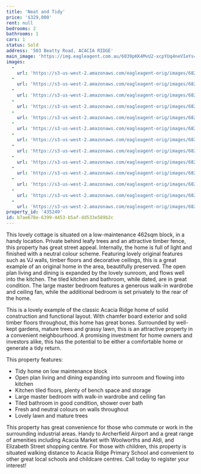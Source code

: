 ```yaml
---
title: 'Neat and Tidy'
price: '$329,000'
rent: null
bedrooms: 2
bathrooms: 1
cars: 1
status: Sold
address: '503 Beatty Road, ACACIA RIDGE'
main_image: 'https://img.eagleagent.com.au/6039pKK4MvU2-xcpYUq4neVIeYs=/1280x854/smart/https://s3-us-west-2.amazonaws.com/eagleagent-orig/images/6822216/128970366-image-M.jpg'
images:
  -
    url: 'https://s3-us-west-2.amazonaws.com/eagleagent-orig/images/6822228/128970366-image-L.jpg'
  -
    url: 'https://s3-us-west-2.amazonaws.com/eagleagent-orig/images/6822227/128970366-image-K.jpg'
  -
    url: 'https://s3-us-west-2.amazonaws.com/eagleagent-orig/images/6822226/128970366-image-J.jpg'
  -
    url: 'https://s3-us-west-2.amazonaws.com/eagleagent-orig/images/6822225/128970366-image-I.jpg'
  -
    url: 'https://s3-us-west-2.amazonaws.com/eagleagent-orig/images/6822224/128970366-image-H.jpg'
  -
    url: 'https://s3-us-west-2.amazonaws.com/eagleagent-orig/images/6822223/128970366-image-G.jpg'
  -
    url: 'https://s3-us-west-2.amazonaws.com/eagleagent-orig/images/6822222/128970366-image-F.jpg'
  -
    url: 'https://s3-us-west-2.amazonaws.com/eagleagent-orig/images/6822221/128970366-image-E.jpg'
  -
    url: 'https://s3-us-west-2.amazonaws.com/eagleagent-orig/images/6822220/128970366-image-D.jpg'
  -
    url: 'https://s3-us-west-2.amazonaws.com/eagleagent-orig/images/6822219/128970366-image-C.jpg'
  -
    url: 'https://s3-us-west-2.amazonaws.com/eagleagent-orig/images/6822218/128970366-image-B.jpg'
  -
    url: 'https://s3-us-west-2.amazonaws.com/eagleagent-orig/images/6822217/128970366-image-A.jpg'
  -
    url: 'https://s3-us-west-2.amazonaws.com/eagleagent-orig/images/6822216/128970366-image-M.jpg'
property_id: '435249'
id: b7ae678e-6399-4453-b5af-dd533e589b2c
---
```

This lovely cottage is situated on a low-maintenance 462sqm block, in a handy location. Private behind leafy trees and an attractive timber fence, this property has great street appeal. Internally, the home is full of light and finished with a neutral colour scheme. Featuring lovely original features such as VJ walls, timber floors and decorative ceilings, this is a great example of an original home in the area, beautifully preserved. The open plan living and dining is expanded by the lovely sunroom, and flows well into the kitchen. The tiled kitchen and bathroom, while dated, are in great condition. The large master bedroom features a generous walk-in wardrobe and ceiling fan, while the additional bedroom is set privately to the rear of the home.

This is a lovely example of the classic Acacia Ridge home of solid construction and functional layout. With chamfer board exterior and solid timber floors throughout, this home has great bones. Surrounded by well-kept gardens, mature trees and grassy lawn, this is an attractive property in a convenient neighbourhood. A promising investment for home owners and investors alike, this has the potential to be either a comfortable home or generate a tidy return.

This property features:

*  Tidy home on low maintenance block
*  Open plan living and dining expanding into sunroom and flowing into kitchen
*  Kitchen tiled floors, plenty of bench space and storage
*  Large master bedroom with walk-in wardrobe and ceiling fan
*  Tiled bathroom in good condition, shower over bath
*  Fresh and neutral colours on walls throughout
*  Lovely lawn and mature trees

This property has great convenience for those who commute or work in the surrounding industrial areas. Handy to Archerfield Airport and a great range of amenities including Acacia Market with Woolworths and Aldi, and Elizabeth Street shopping centre. For those with children, this property is situated walking distance to Acacia Ridge Primary School and convenient to other great local schools and childcare centres. Call today to register your interest!